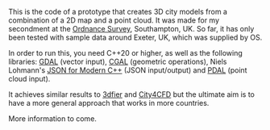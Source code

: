 This is the code of a prototype that creates 3D city models from a combination of a 2D map and a point cloud.
It was made for my secondment at the [Ordnance Survey](https://www.ordnancesurvey.co.uk), Southampton, UK.
So far, it has only been tested with sample data around Exeter, UK, which was supplied by OS.

In order to run this, you need C++20 or higher, as well as the following libraries: [GDAL](https://gdal.org) (vector input), [CGAL](https://www.cgal.org) (geometric operations), Niels Lohmann's [JSON for Modern C++](https://github.com/nlohmann/json) (JSON input/output) and [PDAL](https://pdal.io/) (point cloud input).

It achieves similar results to [3dfier](https://github.com/tudelft3d/3dfier) and [City4CFD](https://github.com/tudelft3d/city4cfd) but the ultimate aim is to have a more general approach that works in more countries.

More information to come.
